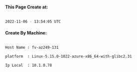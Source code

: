 
   
#### This Page Create at:

```bash

2022-11-06 - 13:54:05 UTC

```

#### Create By Machine:

```bash

Host Name : fv-az249-131

platform  : Linux-5.15.0-1022-azure-x86_64-with-glibc2.31

Ip Local  : 10.1.0.78

```

